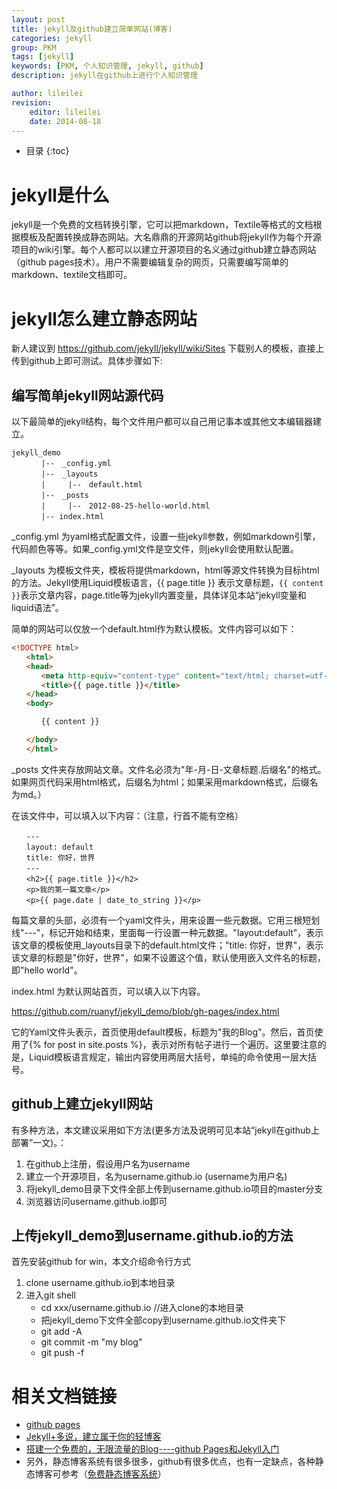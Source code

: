 ```yaml
---
layout: post
title: jekyll及github建立简单网站(博客)
categories: jekyll
group: PKM
tags: [jekyll]
keywords: [PKM, 个人知识管理, jekyll, github]
description: jekyll在github上进行个人知识管理

author: lileilei
revision:
    editor: lileilei
    date: 2014-08-18
---
```


* 目录
{:toc}

# jekyll是什么

jekyll是一个免费的文档转换引擎，它可以把markdown，Textile等格式的文档根据模板及配置转换成静态网站。大名鼎鼎的开源网站github将jekyll作为每个开源项目的wiki引擎。每个人都可以以建立开源项目的名义通过github建立静态网站（github pages技术）。用户不需要编辑复杂的网页，只需要编写简单的markdown、textile文档即可。

# jekyll怎么建立静态网站

新人建议到 https://github.com/jekyll/jekyll/wiki/Sites 下载别人的模板，直接上传到github上即可测试。具体步骤如下:

## 编写简单jekyll网站源代码

以下最简单的jekyll结构，每个文件用户都可以自己用记事本或其他文本编辑器建立。

~~~
jekyll_demo
　　　　|--　_config.yml
　　　　|--　_layouts
　　　　|　　　|--　default.html 
　　　　|--　_posts
　　　　|　　　|--　2012-08-25-hello-world.html
　　　　|-- index.html
~~~

_config.yml 为yaml格式配置文件，设置一些jekyll参数，例如markdown引擎，代码颜色等等。如果_config.yml文件是空文件，则jekyll会使用默认配置。

_layouts 为模板文件夹，模板将提供markdown，html等源文件转换为目标html的方法。Jekyll使用Liquid模板语言，\{\{ page.title \}\} 表示文章标题，`{{ content }}`表示文章内容，page.title等为jekyll内置变量，具体详见本站“jekyll变量和liquid语法”。

简单的网站可以仅放一个default.html作为默认模板。文件内容可以如下：

~~~ html
<!DOCTYPE html>
　　<html>
　　<head>
　　　　<meta http-equiv="content-type" content="text/html; charset=utf-8" />
　　　　<title>{{ page.title }}</title>
　　</head>
　　<body>

　　　　{{ content }}

　　</body>
　　</html>
~~~

_posts 文件夹存放网站文章。文件名必须为"年-月-日-文章标题.后缀名"的格式。如果网页代码采用html格式，后缀名为html；如果采用markdown格式，后缀名为md。）

在该文件中，可以填入以下内容：（注意，行首不能有空格）

~~~
　　---
　　layout: default
　　title: 你好，世界
　　---
　　<h2>{{ page.title }}</h2>
　　<p>我的第一篇文章</p>
　　<p>{{ page.date | date_to_string }}</p>
~~~

每篇文章的头部，必须有一个yaml文件头，用来设置一些元数据。它用三根短划线"---"，标记开始和结束，里面每一行设置一种元数据。"layout:default"，表示该文章的模板使用_layouts目录下的default.html文件；"title: 你好，世界"，表示该文章的标题是"你好，世界"，如果不设置这个值，默认使用嵌入文件名的标题，即"hello world"。

index.html 为默认网站首页，可以填入以下内容。

https://github.com/ruanyf/jekyll_demo/blob/gh-pages/index.html


它的Yaml文件头表示，首页使用default模板，标题为"我的Blog"。然后，首页使用了\{\% for post in site.posts %\}，表示对所有帖子进行一个遍历。这里要注意的是，Liquid模板语言规定，输出内容使用两层大括号，单纯的命令使用一层大括号。

## github上建立jekyll网站

有多种方法，本文建议采用如下方法(更多方法及说明可见本站“jekyll在github上部署”一文)。：

1. 在github上注册，假设用户名为username
2. 建立一个开源项目，名为username.github.io (username为用户名)
3. 将jekyll_demo目录下文件全部上传到username.github.io项目的master分支
4. 浏览器访问username.github.io即可

## 上传jekyll_demo到username.github.io的方法

首先安装github for win，本文介绍命令行方式

1. clone username.github.io到本地目录
2. 进入git shell 
    + cd xxx/username.github.io    //进入clone的本地目录
    + 把jekyll_demo下文件全部copy到username.github.io文件夹下
    + git add -A
    + git commit -m "my blog"
    + git push -f

# 相关文档链接

+ [github pages](https://pages.github.com/)
+ [Jekyll+多说，建立属于你的轻博客](http://www.ituring.com.cn/article/114888)
+ [搭建一个免费的，无限流量的Blog----github Pages和Jekyll入门](http://www.ruanyifeng.com/blog/2012/08/blogging_with_jekyll.html)
+ 另外，静态博客系统有很多很多，github有很多优点，也有一定缺点，各种静态博客可参考（[免费静态博客系统](http://26836659.blogcn.com/?p=762)）

